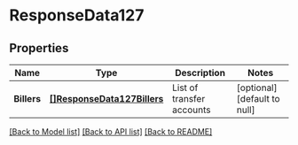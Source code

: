 # ResponseData127

## Properties
Name | Type | Description | Notes
------------ | ------------- | ------------- | -------------
**Billers** | [**[]ResponseData127Billers**](ResponseData127_billers.md) | List of transfer accounts | [optional] [default to null]

[[Back to Model list]](../README.md#documentation-for-models) [[Back to API list]](../README.md#documentation-for-api-endpoints) [[Back to README]](../README.md)

